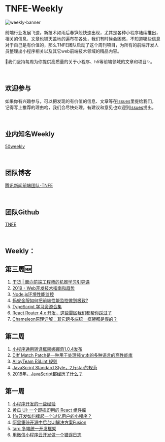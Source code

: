 # TNFE-Weekly

![weekly-banner](https://raw.githubusercontent.com/Tnfe/TNFE-Weekly/master/assets/weekly-banner.png "weekly-banner")

前端行业发展飞速，新技术如雨后春笋般快速出现，尤其是各种小程序陆续推出，相关的信息、文章也铺天盖地的遍布在各处，我们有时候会困惑，不知道哪些信息对于自己是有价值的，那么TNFE团队启动了这个周刊项目，为所有的前端开发人员整理出小程序相关以及其它web前端技术领域的精品内容。

:honeybee:我们坚持每周为你提供高质量的关于小程序、h5等前端领域的文章和项目:sparkles:。

<br />

## 欢迎参与

如果你有兴趣参与，可以把发现的有价值的信息、文章等在[Issues](https://github.com/Tnfe/TNFE-Weekly/issues)里提给我们，记得写上推荐的理由哈，我们会尽快处理。有建议和意见也欢迎到[Issues](https://github.com/Tnfe/TNFE-Weekly/issues)提出。

<br />

## 业内知名Weekly

[50weekly](https://github.com/ihtml5/50weekly)

<br />

## 团队博客

[腾讯新闻前端团队-TNFE](https://segmentfault.com/blog/tnfe)

<br />

## 团队Github

[TNFE](https://github.com/Tnfe)

<br />

## Weekly：

## 第三周:new:
1. [干货 | 面向前端工程师的机器学习引导课](https://cloud.tencent.com/developer/article/1157062)
2. [2019 - Web开发技术指南和趋势](https://segmentfault.com/a/1190000017483325)
3. [Node.js环境性能监控](https://juejin.im/post/5c71324b6fb9a049d37fbb7c)
4. [蚂蚁金服如何把前端性能监控做到极致?](https://mp.weixin.qq.com/s/pqFhhb5u6w7gmUutilH5xQ)
5. [TypeScript 学习资源合集](https://juejin.im/entry/5b9e4a135188255c3a2d3695)
6. [React Router 4.x 开发，这些雷区我们都帮你踩过了](https://juejin.im/entry/5b50518bf265da0f6436c34a)
7. [Chameleon原理详解：其它跨多端统一框架都是假的？](https://mp.weixin.qq.com/s/F8ernZ57jseKNJgwGopNxg)

## 第二周
1. [小程序通用转译框架娜娜奇1.0.4发布](https://zhuanlan.zhihu.com/p/53592174)
2. [Diff Match Patch是一种用于处理纯文本的多种语言的高性能库](https://github.com/google/diff-match-patch)
3. [AlloyTeam ESLint 规则](https://github.com/AlloyTeam/eslint-config-alloy)
4. [JavaScript Standard Style，2万star的规范](https://juejin.im/post/5c248f0ff265da611c270815)
5. [2018年，JavaScript都经历了什么？](https://juejin.im/entry/5c217c85f265da617265809e)

## 第一周
1. [小程序开发的一些经验](https://zhuanlan.zhihu.com/p/25126957)
2. [黄瓜 UI: 一个即插即用的 React 组件库](https://juejin.im/post/5c233564e51d455d382ebeaa)
3. [1位开发如何撑起一个过亿用户的小程序？](https://juejin.im/post/5c248f0ff265da611c270815)
4. [阿里重磅开源中后台UI解决方案Fusion](https://fusion.design/)
5. [taro 多端统一开发框架](https://github.com/NervJS/taro)
6. [用微信小程序云开发做一个错误日志](http://www.wxapp-union.com/article-4785-1.html)